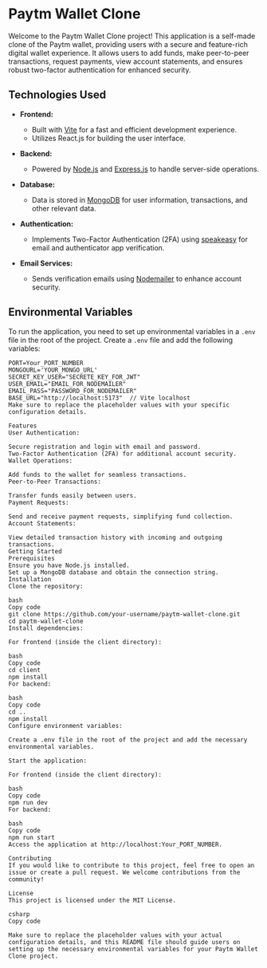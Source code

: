 # Paytm Wallet Clone

Welcome to the Paytm Wallet Clone project! This application is a self-made clone of the Paytm wallet, providing users with a secure and feature-rich digital wallet experience. It allows users to add funds, make peer-to-peer transactions, request payments, view account statements, and ensures robust two-factor authentication for enhanced security.

## Technologies Used

- **Frontend:**
  - Built with [Vite](https://vitejs.dev/) for a fast and efficient development experience.
  - Utilizes React.js for building the user interface.

- **Backend:**
  - Powered by [Node.js](https://nodejs.org/) and [Express.js](https://expressjs.com/) to handle server-side operations.

- **Database:**
  - Data is stored in [MongoDB](https://www.mongodb.com/) for user information, transactions, and other relevant data.

- **Authentication:**
  - Implements Two-Factor Authentication (2FA) using [speakeasy](https://github.com/speakeasyjs/speakeasy) for email and authenticator app verification.

- **Email Services:**
  - Sends verification emails using [Nodemailer](https://nodemailer.com/) to enhance account security.

## Environmental Variables

To run the application, you need to set up environmental variables in a `.env` file in the root of the project. Create a `.env` file and add the following variables:

```env
PORT=Your_PORT_NUMBER
MONGOURL='YOUR_MONGO_URL'
SECRET_KEY_USER="SECRETE_KEY_FOR_JWT"
USER_EMAIL="EMAIL_FOR_NODEMAILER"
EMAIL_PASS="PASSWORD_FOR_NODEMAILER"
BASE_URL="http://localhost:5173"  // Vite localhost
Make sure to replace the placeholder values with your specific configuration details.

Features
User Authentication:

Secure registration and login with email and password.
Two-Factor Authentication (2FA) for additional account security.
Wallet Operations:

Add funds to the wallet for seamless transactions.
Peer-to-Peer Transactions:

Transfer funds easily between users.
Payment Requests:

Send and receive payment requests, simplifying fund collection.
Account Statements:

View detailed transaction history with incoming and outgoing transactions.
Getting Started
Prerequisites
Ensure you have Node.js installed.
Set up a MongoDB database and obtain the connection string.
Installation
Clone the repository:

bash
Copy code
git clone https://github.com/your-username/paytm-wallet-clone.git
cd paytm-wallet-clone
Install dependencies:

For frontend (inside the client directory):

bash
Copy code
cd client
npm install
For backend:

bash
Copy code
cd ..
npm install
Configure environment variables:

Create a .env file in the root of the project and add the necessary environmental variables.

Start the application:

For frontend (inside the client directory):

bash
Copy code
npm run dev
For backend:

bash
Copy code
npm run start
Access the application at http://localhost:Your_PORT_NUMBER.

Contributing
If you would like to contribute to this project, feel free to open an issue or create a pull request. We welcome contributions from the community!

License
This project is licensed under the MIT License.

csharp
Copy code

Make sure to replace the placeholder values with your actual configuration details, and this README file should guide users on setting up the necessary environmental variables for your Paytm Wallet Clone project.
